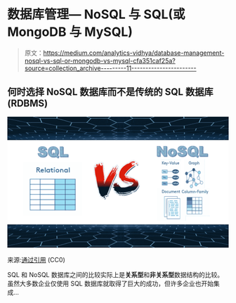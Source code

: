 # 数据库管理— NoSQL 与 SQL(或 MongoDB 与 MySQL)

> 原文：<https://medium.com/analytics-vidhya/database-management-nosql-vs-sql-or-mongodb-vs-mysql-cfa351caf25a?source=collection_archive---------11----------------------->

## 何时选择 NoSQL 数据库而不是传统的 SQL 数据库(RDBMS)

![](img/443f06f324c78a17df515daa1e914911.png)

来源:[通过](https://www.rpnation.com/members/thepotatogod.23469/)[引用](https://www.rpnation.com/threads/animus-gaming-thepotatogod-vs-cyborg-leopard.427415/) (CC0)

SQL 和 NoSQL 数据库之间的比较实际上是**关系型**和**非关系型**数据结构的比较。虽然大多数企业仅使用 SQL 数据库就取得了巨大的成功，但许多企业也开始集成…